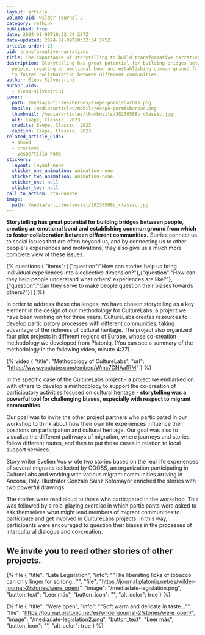 ```yaml
---
layout: article
volume-uid: wilder-journal-2
category: rethink
published: true
date: 2024-01-09T10:32:34.287Z
date-updated: 2024-01-09T10:32:34.375Z
article-order: 25
uid: transformative-narratives
title: The importance of storytelling to build transformative narratives
description: Storytelling has great potential for building bridges between
  people, creating an emotional bond and establishing common ground from which
  to foster collaboration between different communities.
author: Elena Silvestrini
author_uids:
  - elena-silvestrini
cover:
  path: /media/articles/heroes/esepe-pormisbarbas.png
  mobile: /media/articles/mobile/esepe-pormisbarbas.png
  thumbnail: /media/articles/thumbnails/20230508b_classic.jpg
  alt: Ésèpe, Classic, 2023
  credits: Ésèpe, Classic, 2023
  caption: Ésèpe, Classic, 2023
related_article_uids:
  - ahmed
  - precious
  - vespertilio-homo
stickers:
  layout: layout-none
  sticker_one_animation: animation-none
  sticker_two_animation: animation-none
  sticker_one: null
  sticker_two: null
call_to_action: cta-donate
image:
  path: /media/articles/social/20230508b_classic.jpg
---
```

**Storytelling has great potential for building bridges between people, creating an emotional bond and establishing common ground from which to foster collaboration between different communities.** Stories connect us to social issues that are often beyond us, and by connecting us to other people's experiences and motivations, they also give us a much more complete view of these issues.

{% questions { "items": [{"question":"How can stories help us bring individual experiences into a collective dimension?"},{"question":"How can they help people understand what others' experiences are like?"},{"question":"Can they serve to make people question their biases towards others?"}] } %}

In order to address these challenges, we have chosen storytelling as a key element in the design of our methodology for CultureLabs, a project we have been working on for three years. CultureLabs creates resources to develop participatory processes with different communities, taking advantage of the richness of cultural heritage. The project also organized four pilot projects in different regions of Europe, whose co-creation methodology we developed from Platoniq. (You can see a summary of the methodology in the following video, minute 4:27).

{% video { "title": "Methodology of CultureLabs", "url": "https://www.youtube.com/embed/Wmc7CNAafRM" } %}

In the specific case of the CultureLabs project - a project we embarked on with others to develop a methodology to support the co-creation of participatory activities focused on cultural heritage - **storytelling was a powerful tool for challenging biases, especially with respect to migrant communities.** 

Our goal was to invite the other project partners who participated in our workshop to think about how their own life experiences influence their positions on participation and cultural heritage. Our goal was also to visualize the different pathways of migration, where journeys and stories follow different routes, and then to put those cases in relation to local support services.

Story writer Evelien Vos wrote two stories based on the real life experiences of several migrants collected by COOSS, an organization participating in CultureLabs and working with various migrant communities arriving in Ancona, Italy. Illustrator Gonzalo Sainz Sotomayor enriched the stories with two powerful drawings.

The stories were read aloud to those who participated in the workshop. This was followed by a role-playing exercise in which participants were asked to ask themselves what might lead members of migrant communities to participate and get involved in CultureLabs projects. In this way, participants were encouraged to question their biases in the processes of intercultural dialogue and co-creation.

## We invite you to read other stories of other projects.

{% file { "title": "Late Legislation", "info": ""The liberating licks of tobacco can only linger for so long..."", "file": "https://journal.platoniq.net/es/wilder-journal-2/stories/were_open/", "image": "/media/late-legislation.png", "button_text": "Leer más", "button_icon": "", "alt_color": true } %}

{% file { "title": "Were open", "info": ""Soft warm and delicate in taste..."", "file": "https://journal.platoniq.net/es/wilder-journal-2/stories/were_open/", "image": "/media/late-legislation2.png", "button_text": "Leer más", "button_icon": "", "alt_color": true } %}

